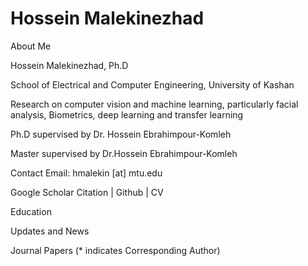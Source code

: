 # Hossein Malekinezhad

About Me

Hossein Malekinezhad, Ph.D

School of Electrical and Computer Engineering, University of Kashan

Research on computer vision and machine learning, particularly facial analysis, Biometrics, deep learning and transfer learning

Ph.D supervised by Dr. Hossein Ebrahimpour-Komleh

Master supervised by Dr.Hossein Ebrahimpour-Komleh

Contact Email: hmalekin [at] mtu.edu 

Google Scholar Citation | Github | CV

Education




Updates and News



Journal Papers
(* indicates Corresponding Author)


